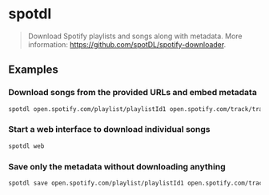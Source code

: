 # spotdl

> Download Spotify playlists and songs along with metadata. More information: <https://github.com/spotDL/spotify-downloader>.

## Examples

### Download songs from the provided URLs and embed metadata

```bash
spotdl open.spotify.com/playlist/playlistId1 open.spotify.com/track/trackId2 ...
```

### Start a web interface to download individual songs

```bash
spotdl web
```

### Save only the metadata without downloading anything

```bash
spotdl save open.spotify.com/playlist/playlistId1 open.spotify.com/track/trackId2 ... --save-file path/to/save_file.spotdl
```
